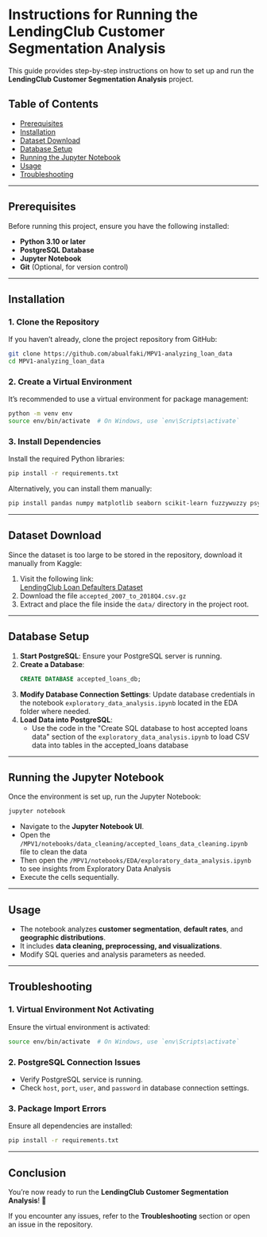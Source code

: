 # **Instructions for Running the LendingClub Customer Segmentation Analysis**

This guide provides step-by-step instructions on how to set up and run the **LendingClub Customer Segmentation Analysis** project.

## **Table of Contents**
- [Prerequisites](#prerequisites)
- [Installation](#installation)
- [Dataset Download](#dataset-download)
- [Database Setup](#database-setup)
- [Running the Jupyter Notebook](#running-the-jupyter-notebook)
- [Usage](#usage)
- [Troubleshooting](#troubleshooting)

---

## **Prerequisites**
Before running this project, ensure you have the following installed:
- **Python 3.10 or later**  
- **PostgreSQL Database**
- **Jupyter Notebook**
- **Git** (Optional, for version control)

---

## **Installation**
### **1. Clone the Repository**
If you haven’t already, clone the project repository from GitHub:

```bash
git clone https://github.com/abualfaki/MPV1-analyzing_loan_data
cd MPV1-analyzing_loan_data
```

### **2. Create a Virtual Environment**
It’s recommended to use a virtual environment for package management:

```bash
python -m venv env
source env/bin/activate  # On Windows, use `env\Scripts\activate`
```

### **3. Install Dependencies**
Install the required Python libraries:

```bash
pip install -r requirements.txt
```

Alternatively, you can install them manually:

```bash
pip install pandas numpy matplotlib seaborn scikit-learn fuzzywuzzy psycopg2-binary ipython-sql jupyter
```

---

## **Dataset Download**
Since the dataset is too large to be stored in the repository, download it manually from Kaggle:

1. Visit the following link:  
   [LendingClub Loan Defaulters Dataset](https://www.kaggle.com/code/faressayah/lending-club-loan-defaulters-prediction?select=accepted_2007_to_2018Q4.csv.gz)
2. Download the file `accepted_2007_to_2018Q4.csv.gz`
3. Extract and place the file inside the `data/` directory in the project root.

---

## **Database Setup**
1. **Start PostgreSQL**: Ensure your PostgreSQL server is running.
2. **Create a Database**:
   ```sql
   CREATE DATABASE accepted_loans_db;
   ```
3. **Modify Database Connection Settings**: Update database credentials in the notebook `exploratory_data_analysis.ipynb` located in the EDA folder where needed.
4. **Load Data into PostgreSQL**:
   - Use the code in the "Create SQL database to host accepted loans data" section of the `exploratory_data_analysis.ipynb` to load CSV data into tables in the accepted_loans database

---

## **Running the Jupyter Notebook**
Once the environment is set up, run the Jupyter Notebook:

```bash
jupyter notebook
```

- Navigate to the **Jupyter Notebook UI**.
- Open the `/MPV1/notebooks/data_cleaning/accepted_loans_data_cleaning.ipynb` file to clean the data
- Then open the `/MPV1/notebooks/EDA/exploratory_data_analysis.ipynb` to see insights from Exploratory Data Analysis
- Execute the cells sequentially.

---

## **Usage**
- The notebook analyzes **customer segmentation**, **default rates**, and **geographic distributions**.
- It includes **data cleaning, preprocessing, and visualizations**.
- Modify SQL queries and analysis parameters as needed.

---

## **Troubleshooting**
### **1. Virtual Environment Not Activating**
Ensure the virtual environment is activated:
```bash
source env/bin/activate  # On Windows, use `env\Scripts\activate`
```

### **2. PostgreSQL Connection Issues**
- Verify PostgreSQL service is running.
- Check `host`, `port`, `user`, and `password` in database connection settings.

### **3. Package Import Errors**
Ensure all dependencies are installed:
```bash
pip install -r requirements.txt
```

---

## **Conclusion**
You’re now ready to run the **LendingClub Customer Segmentation Analysis**! 🚀

If you encounter any issues, refer to the **Troubleshooting** section or open an issue in the repository.

